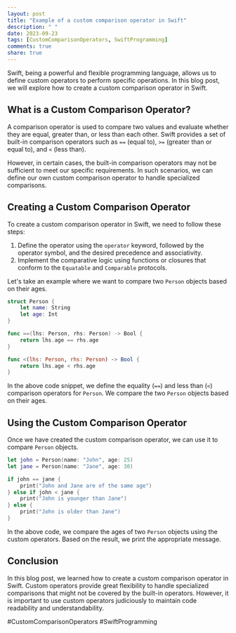```yaml
---
layout: post
title: "Example of a custom comparison operator in Swift"
description: " "
date: 2023-09-23
tags: [CustomComparisonOperators, SwiftProgramming]
comments: true
share: true
---
```


Swift, being a powerful and flexible programming language, allows us to define custom operators to perform specific operations. In this blog post, we will explore how to create a custom comparison operator in Swift.

## What is a Custom Comparison Operator?

A comparison operator is used to compare two values and evaluate whether they are equal, greater than, or less than each other. Swift provides a set of built-in comparison operators such as `==` (equal to), `>=` (greater than or equal to), and `<` (less than).

However, in certain cases, the built-in comparison operators may not be sufficient to meet our specific requirements. In such scenarios, we can define our own custom comparison operator to handle specialized comparisons.

## Creating a Custom Comparison Operator

To create a custom comparison operator in Swift, we need to follow these steps:

1. Define the operator using the `operator` keyword, followed by the operator symbol, and the desired precedence and associativity.
2. Implement the comparative logic using functions or closures that conform to the `Equatable` and `Comparable` protocols.

Let's take an example where we want to compare two `Person` objects based on their ages.

```swift
struct Person {
    let name: String
    let age: Int
}

func ==(lhs: Person, rhs: Person) -> Bool {
    return lhs.age == rhs.age
}

func <(lhs: Person, rhs: Person) -> Bool {
    return lhs.age < rhs.age
}
```

In the above code snippet, we define the equality (`==`) and less than (`<`) comparison operators for `Person`. We compare the two `Person` objects based on their ages.

## Using the Custom Comparison Operator

Once we have created the custom comparison operator, we can use it to compare `Person` objects.

```swift
let john = Person(name: "John", age: 25)
let jane = Person(name: "Jane", age: 30)

if john == jane {
    print("John and Jane are of the same age")
} else if john < jane {
    print("John is younger than Jane")
} else {
    print("John is older than Jane")
}
```

In the above code, we compare the ages of two `Person` objects using the custom operators. Based on the result, we print the appropriate message.

## Conclusion

In this blog post, we learned how to create a custom comparison operator in Swift. Custom operators provide great flexibility to handle specialized comparisons that might not be covered by the built-in operators. However, it is important to use custom operators judiciously to maintain code readability and understandability.

#CustomComparisonOperators #SwiftProgramming